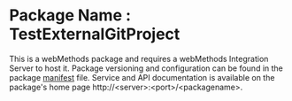 # Package Name : TestExternalGitProject
This is a webMethods package and requires a webMethods Integration Server to host it. Package versioning and configuration can be found in the package [manifest](./TestExternalGitProject/manifest.v3) file. Service and API documentation is available on the package's home page http://&lt;server&gt;:&lt;port&gt;/&lt;packagename>.